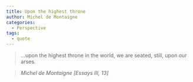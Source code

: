 ```yaml
---
title: Upon the highest throne
author: Michel de Montaigne
categories:
  - Perspective
tags:
  - quote
---
```


> ...upon the highest throne in the world, we are seated, still, upon our arses.

> <cite>Michel de Montaigne [Essays III, 13]</cite>

